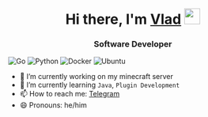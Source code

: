 <h1 align="center">Hi there, I'm <a href="https://ineverbee.github.io/resume/" target="_blank">Vlad</a> 
<img src="https://github.com/blackcater/blackcater/raw/main/images/Hi.gif" height="32"/></h1>
<h3 align="center">Software Developer</h3>

![Go](https://img.shields.io/badge/go-%2300ADD8.svg?style=for-the-badge&logo=go&logoColor=white) ![Python](https://img.shields.io/badge/postgres-%23316192.svg?style=for-the-badge&logo=python&logoColor=white) ![Docker](https://img.shields.io/badge/docker-%230db7ed.svg?style=for-the-badge&logo=docker&logoColor=white) ![Ubuntu](https://img.shields.io/badge/Ubuntu-E95420?style=for-the-badge&logo=ubuntu&logoColor=white)

<!--[![Typing SVG](https://readme-typing-svg.herokuapp.com?color=%2336BCF7&lines=Ow,+nice+to+see+you+here)](https://git.io/typing-svg)-->
- 🔭 I’m currently working on my minecraft server
- 🌱 I’m currently learning `Java`, `Plugin Development`
- 📫 How to reach me: [Telegram](http://t.me/ineverbee)
- 😄 Pronouns: he/him

<!-- ![Jokes Card](https://readme-jokes.vercel.app/api) -->
